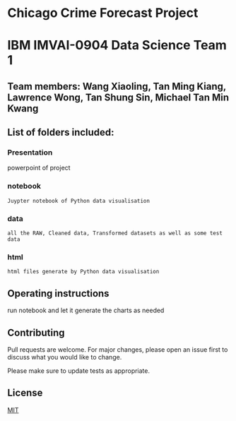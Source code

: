 # Chicago Crime Forecast Project
# IBM IMVAI-0904 Data Science Team 1
## Team members: Wang Xiaoling, Tan Ming Kiang, Lawrence Wong, Tan Shung Sin, Michael Tan Min Kwang 

## List of folders included:

### Presentation
powerpoint of project
### notebook
	Juypter notebook of Python data visualisation
### data
	all the RAW, Cleaned data, Transformed datasets as well as some test data
### html
	html files generate by Python data visualisation

## Operating instructions
run notebook and let it generate the charts as needed

## Contributing
Pull requests are welcome. For major changes, please open an issue first to discuss what you would like to change.

Please make sure to update tests as appropriate.

## License
[MIT](https://choosealicense.com/licenses/mit/)